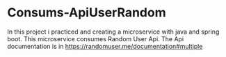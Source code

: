 # Consums-ApiUserRandom
In this project i practiced and creating a microservice with java and spring boot. This microservice consumes Random User Api. The Api documentation is in https://randomuser.me/documentation#multiple
